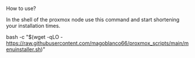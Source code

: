 How to use?

In the shell of the proxmox node use this command and start shortening your installation times.

bash -c "$(wget -qLO - https://raw.githubusercontent.com/magoblanco66/proxmox_scripts/main/menuinstaller.sh)"
